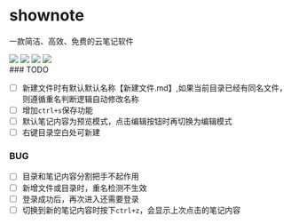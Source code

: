 # shownote
一款简洁、高效、免费的云笔记软件

<div align=left>
<img src="https://github.com/viodo/shownote/workflows/build/badge.svg"/>
<img src="https://img.shields.io/badge/golang-1.15-blue"/>
<img src="https://img.shields.io/badge/gin-1.7.2-lightBlue"/>
<img src="https://img.shields.io/badge/vue-3.0.5-brightgreen"/>
</div>
### TODO

- [ ] 新建文件时有默认默认名称【新建文件.md】,如果当前目录已经有同名文件，则遵循重名判断逻辑自动修改名称
- [ ] 增加`ctrl+s`保存功能
- [ ] 默认笔记内容为预览模式，点击编辑按钮时再切换为编辑模式
- [ ] 右键目录空白处可新建

### BUG

- [ ] 目录和笔记内容分割把手不起作用
- [ ] 新增文件或目录时，重名检测不生效
- [ ] 登录成功后，再次进入还需要登录
- [ ] 切换到新的笔记内容时按下`ctrl+z`，会显示上次点击的笔记内容
